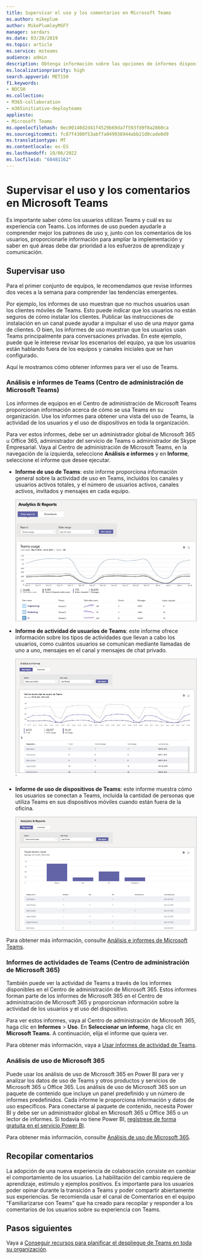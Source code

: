 ```yaml
---
title: Supervisar el uso y los comentarios en Microsoft Teams
ms.author: mikeplum
author: MikePlumleyMSFT
manager: serdars
ms.date: 03/20/2019
ms.topic: article
ms.service: msteams
audience: admin
description: Obtenga información sobre las opciones de informes disponibles para ver cómo los usuarios usan Microsoft Teams y reunir información sobre las experiencias de los usuarios.
ms.localizationpriority: high
search.appverid: MET150
f1.keywords:
- NOCSH
ms.collection:
- M365-collaboration
- m365initiative-deployteams
appliesto:
- Microsoft Teams
ms.openlocfilehash: 0ec00140d2d41f4529b69da7f593fd9f0a2860ca
ms.sourcegitcommit: fc87f4300f53abf7a049936944abb21d0cade0d9
ms.translationtype: MT
ms.contentlocale: es-ES
ms.lasthandoff: 10/06/2022
ms.locfileid: "68481162"
---
```

# <a name="monitor-usage-and-feedback-in-microsoft-teams"></a>Supervisar el uso y los comentarios en Microsoft Teams
Es importante saber cómo los usuarios utilizan Teams y cuál es su experiencia con Teams. Los informes de uso pueden ayudarle a comprender mejor los patrones de uso y, junto con los comentarios de los usuarios, proporcionarle información para ampliar la implementación y saber en qué áreas debe dar prioridad a los esfuerzos de aprendizaje y comunicación.

## <a name="monitor-usage"></a>Supervisar uso
Para el primer conjunto de equipos, le recomendamos que revise informes dos veces a la semana para comprender las tendencias emergentes. 

Por ejemplo, los informes de uso muestran que no muchos usuarios usan los clientes móviles de Teams. Esto puede indicar que los usuarios no están seguros de cómo instalar los clientes. Publicar las instrucciones de instalación en un canal puede ayudar a impulsar el uso de una mayor gama de clientes. O bien, los informes de uso muestran que los usuarios usan Teams principalmente para conversaciones privadas. En este ejemplo, puede que le interese revisar los escenarios del equipo, ya que los usuarios están hablando fuera de los equipos y canales iniciales que se han configurado. 

Aquí le mostramos cómo obtener informes para ver el uso de Teams. 

### <a name="teams-analytics--reports-microsoft-teams-admin-center"></a>Análisis e informes de Teams (Centro de administración de Microsoft Teams)

Los informes de equipos en el Centro de administración de Microsoft Teams proporcionan información acerca de cómo se usa Teams en su organización. Use los informes para obtener una vista del uso de Teams, la actividad de los usuarios y el uso de dispositivos en toda la organización. 

Para ver estos informes, debe ser un administrador global de Microsoft 365 u Office 365, administrador del servicio de Teams o administrador de Skype Empresarial. Vaya al Centro de administración de Microsoft Teams, en la navegación de la izquierda, seleccione **Análisis e informes** y en **Informe**, seleccione el informe que desee ejecutar.

- **Informe de uso de Teams**: este informe proporciona información general sobre la actividad de uso en Teams, incluidos los canales y usuarios activos totales, y el número de usuarios activos, canales activos, invitados y mensajes en cada equipo. 

    ![Captura de pantalla de un informe de uso de Teams.](media/teams-reports-teams-usage.png "Captura de pantalla del informe de uso de Teams en el Centro de administración de Microsoft Teams")     
- **Informe de actividad de usuarios de Teams**: este informe ofrece información sobre los tipos de actividades que llevan a cabo los usuarios, como cuántos usuarios se comunican mediante llamadas de uno a uno, mensajes en el canal y mensajes de chat privado. 

    ![Captura de pantalla de un informe de actividad de usuario de Microsoft Teams.](media/teams-reports-user-activity.png "Captura de pantalla del informe de actividad de usuario de Teams en el Centro de administración de Microsoft Teams") 
`
- **Informe de uso de dispositivos de Teams**: este informe muestra cómo los usuarios se conectan a Teams, incluida la cantidad de personas que utiliza Teams en sus dispositivos móviles cuando están fuera de la oficina. 

    ![Captura de pantalla de un informe de uso de dispositivo en Teams.](media/teams-reports-device-usage.png "Captura de pantalla del informe de uso de dispositivo de Teams en el Centro de administración de Microsoft Teams")

Para obtener más información, consulte [Análisis e informes de Microsoft Teams](teams-analytics-and-reports/teams-reporting-reference.md). 

### <a name="teams-activity-reports-microsoft-365-admin-center"></a>Informes de actividades de Teams (Centro de administración de Microsoft 365)
También puede ver la actividad de Teams a través de los informes disponibles en el Centro de administración de Microsoft 365. Estos informes forman parte de los informes de Microsoft 365 en el Centro de administración de Microsoft 365 y proporcionan información sobre la actividad de los usuarios y el uso del dispositivo. 

Para ver estos informes, vaya al Centro de administración de Microsoft 365, haga clic en **Informes** > **Uso**. En **Seleccionar un informe**, haga clic en **Microsoft Teams**. A continuación, elija el informe que quiera ver.

Para obtener más información, vaya a [Usar informes de actividad de Teams](teams-activity-reports.md).

### <a name="microsoft-365-usage-analytics"></a>Análisis de uso de Microsoft 365

Puede usar los análisis de uso de Microsoft 365 en Power BI para ver y analizar los datos de uso de Teams y otros productos y servicios de Microsoft 365 u Office 365. Los análisis de uso de Microsoft 365 son un paquete de contenido que incluye un panel predefinido y un número de informes predefinidos. Cada informe le proporciona información y datos de uso específicos. Para conectarse al paquete de contenido, necesita Power BI y debe ser un administrador global en Microsoft 365 u Office 365 o un lector de informes. Si todavía no tiene Power BI, [regístrese de forma gratuita en el servicio Power BI](https://powerbi.microsoft.com). 

Para obtener más información, consulte [Análisis de uso de Microsoft 365](https://support.office.com/article/Microsoft-365-usage-analytics-77ff780d-ab19-4553-adea-09cb65ad0f1f). 

## <a name="gather-feedback"></a>Recopilar comentarios
La adopción de una nueva experiencia de colaboración consiste en cambiar el comportamiento de los usuarios. La habilitación del cambio requiere de aprendizaje, estímulo y ejemplos positivos. Es importante para los usuarios poder opinar durante la transición a Teams y poder compartir abiertamente sus experiencias. Se recomienda usar el canal de Comentarios en el equipo "Familiarizarse con Teams" que ha creado para recopilar y responder a los comentarios de los usuarios sobre su experiencia con Teams. 

## <a name="next-steps"></a>Pasos siguientes
Vaya a [Conseguir recursos para planificar el despliegue de Teams en toda su organización](get-started-with-teams-resources-for-org-wide-rollout.md).

